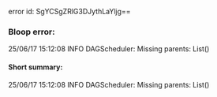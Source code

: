 error id: SgYCSgZRlG3DJythLaYljg==
### Bloop error:

25/06/17 15:12:08 INFO DAGScheduler: Missing parents: List()
#### Short summary: 

25/06/17 15:12:08 INFO DAGScheduler: Missing parents: List()